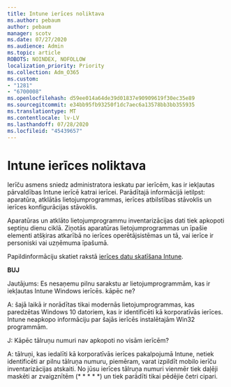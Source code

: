 ```yaml
---
title: Intune ierīces noliktava
ms.author: pebaum
author: pebaum
manager: scotv
ms.date: 07/27/2020
ms.audience: Admin
ms.topic: article
ROBOTS: NOINDEX, NOFOLLOW
localization_priority: Priority
ms.collection: Adm_O365
ms.custom:
- "1281"
- "6700008"
ms.openlocfilehash: d59ee014a64de39d01837e90909619f30ec35e89
ms.sourcegitcommit: e34bb95fb93250f1dc7aec6a13578bb3bb355935
ms.translationtype: MT
ms.contentlocale: lv-LV
ms.lasthandoff: 07/28/2020
ms.locfileid: "45439657"
---
```

# <a name="intune-device-inventory"></a>Intune ierīces noliktava

Ierīču asmens sniedz administratora ieskatu par ierīcēm, kas ir iekļautas pārvaldības Intune ierīcē katrai ierīcei. Parādītajā informācijā ietilpst: aparatūra, atklātās lietojumprogrammas, ierīces atbilstības stāvoklis un ierīces konfigurācijas stāvoklis.

Aparatūras un atklāto lietojumprogrammu inventarizācijas dati tiek apkopoti septiņu dienu ciklā. Ziņotās aparatūras lietojumprogrammas un īpašie elementi atšķiras atkarībā no ierīces operētājsistēmas un tā, vai ierīce ir personiski vai uzņēmuma īpašumā.

Papildinformāciju skatiet rakstā [ierīces datu skatīšana Intune](https://docs.microsoft.com/intune/device-inventory).

**BUJ**

Jautājums: Es nesaņemu pilnu sarakstu ar lietojumprogrammām, kas ir iekļautas Intune Windows ierīcēs. kāpēc ne?

A: šajā laikā ir norādītas tikai modernās lietojumprogrammas, kas paredzētas Windows 10 datoriem, kas ir identificēti kā korporatīvās ierīces. Intune neapkopo informāciju par šajās ierīcēs instalētajām Win32 programmām.

J: Kāpēc tālruņu numuri nav apkopoti no visām ierīcēm?

A: tālruņi, kas iedalīti kā korporatīvās ierīces pakalpojumā Intune, netiek identificēti ar pilnu tālruņa numuru, piemēram, varat izpildīt mobilo ierīču inventarizācijas atskaiti. No jūsu ierīces tālruņa numuri vienmēr tiek daļēji maskēti ar zvaigznītēm (* * * * *) un tiek parādīti tikai pēdējie četri cipari.